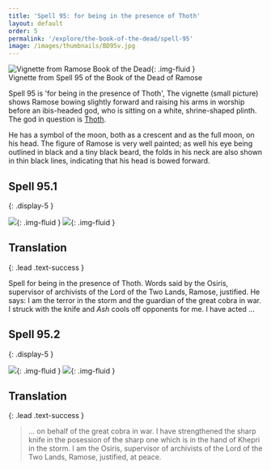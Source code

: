 ```yaml
---
title: 'Spell 95: for being in the presence of Thoth'
layout: default
order: 5
permalink: '/explore/the-book-of-the-dead/spell-95'
image: /images/thumbnails/BD95v.jpg
---
```


![Vignette from Ramose Book of the Dead]({{site.baseurl}}/images/papyrus/BD95v.jpg){: .img-fluid }  
Vignette from Spell 95 of the Book of the Dead of Ramose

Spell 95 is 'for being in the presence of Thoth', The vignette (small picture) shows Ramose bowing slightly forward and raising his arms in worship before an ibis-headed god, who is sitting on a white, shrine-shaped plinth. The god in question is [Thoth](https://en.wikipedia.org/wiki/Thoth).

He has a symbol of the moon, both as a crescent and as the full moon, on his head. The figure of Ramose is very well painted; as well his eye being outlined in black and a tiny black beard, the folds in his neck are also shown in thin black lines, indicating that his head is bowed forward.

## Spell 95.1
{: .display-5 }

![]({{site.baseurl}}/images/papyrus/bod_95_1.jpg){: .img-fluid }
![]({{site.baseurl}}/images/papyrus/images/BD95pt1.jpg){: .img-fluid }

## Translation
{: .lead .text-success }

Spell for being in the presence of Thoth. Words said by the Osiris, supervisor of archivists of the Lord of the Two Lands, Ramose, justified. He says: I am the terror in the storm and the guardian of the great cobra in war. I struck with the knife and _Ash_ cools off opponents for me. I have acted ...

## Spell 95.2
{: .display-5 }

![]({{site.baseurl}}/images/papyrus/bod_95_2.jpg){: .img-fluid }
![]({{site.baseurl}}/images/papyrus/BD95pt2.jpg){: .img-fluid }

## Translation
{: .lead .text-success }

> ... on behalf of the great cobra in war. I have strengthened the sharp knife in the posession of the sharp one which is in the hand of Khepri in the storm. I am the Osiris, supervisor of archivists of the Lord of the Two Lands, Ramose, justified, at peace.
